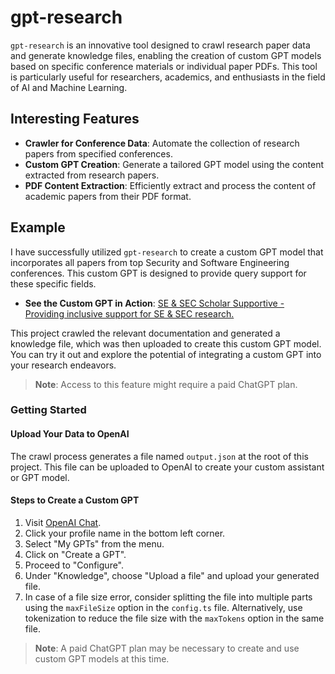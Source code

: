 # gpt-research

`gpt-research` is an innovative tool designed to crawl research paper data and generate knowledge files, enabling the creation of custom GPT models based on specific conference materials or individual paper PDFs. This tool is particularly useful for researchers, academics, and enthusiasts in the field of AI and Machine Learning.

## Interesting Features

- **Crawler for Conference Data**: Automate the collection of research papers from specified conferences.
- **Custom GPT Creation**: Generate a tailored GPT model using the content extracted from research papers.
- **PDF Content Extraction**: Efficiently extract and process the content of academic papers from their PDF format.

## Example

I have successfully utilized `gpt-research` to create a custom GPT model that incorporates all papers from top Security and Software Engineering conferences. This custom GPT is designed to provide query support for these specific fields.

- **See the Custom GPT in Action**: [SE & SEC Scholar Supportive - Providing inclusive support for SE & SEC research.](https://chat.openai.com/g/g-mPO2BZegm-se-sec-scholar-supportive)
  
This project crawled the relevant documentation and generated a knowledge file, which was then uploaded to create this custom GPT model. You can try it out and explore the potential of integrating a custom GPT into your research endeavors.

> **Note**: Access to this feature might require a paid ChatGPT plan.

### Getting Started

#### Upload Your Data to OpenAI

The crawl process generates a file named `output.json` at the root of this project. This file can be uploaded to OpenAI to create your custom assistant or GPT model.

#### Steps to Create a Custom GPT

1. Visit [OpenAI Chat](https://chat.openai.com/).
2. Click your profile name in the bottom left corner.
3. Select "My GPTs" from the menu.
4. Click on "Create a GPT".
5. Proceed to "Configure".
6. Under "Knowledge", choose "Upload a file" and upload your generated file.
7. In case of a file size error, consider splitting the file into multiple parts using the `maxFileSize` option in the `config.ts` file. Alternatively, use tokenization to reduce the file size with the `maxTokens` option in the same file.

> **Note**: A paid ChatGPT plan may be necessary to create and use custom GPT models at this time.

